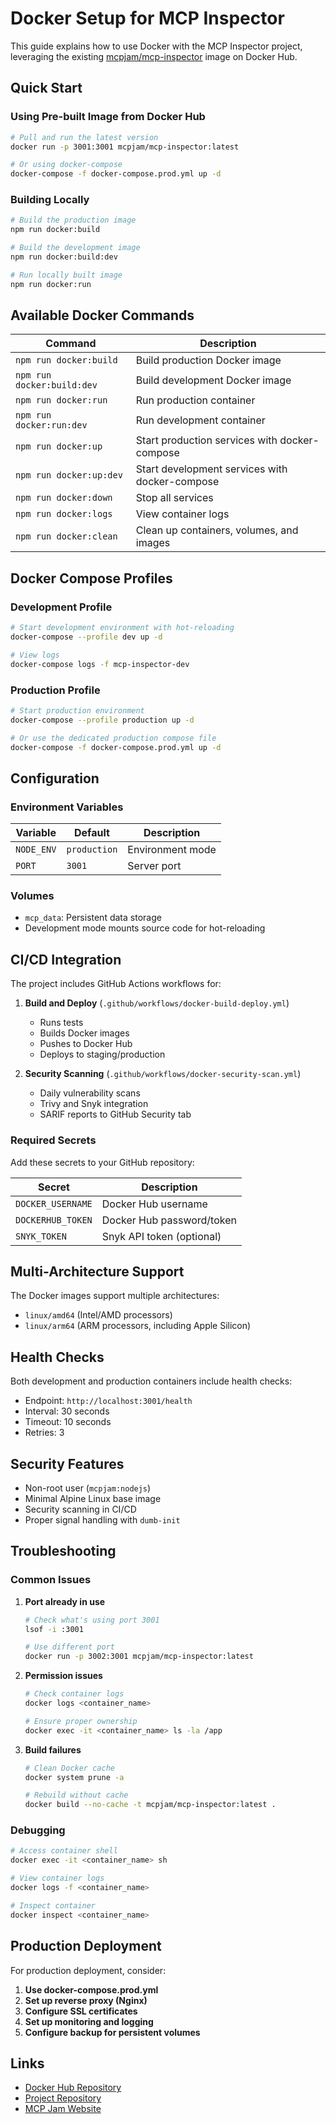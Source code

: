 # Docker Setup for MCP Inspector

This guide explains how to use Docker with the MCP Inspector project, leveraging the existing [mcpjam/mcp-inspector](https://hub.docker.com/r/mcpjam/mcp-inspector) image on Docker Hub.

## Quick Start

### Using Pre-built Image from Docker Hub

```bash
# Pull and run the latest version
docker run -p 3001:3001 mcpjam/mcp-inspector:latest

# Or using docker-compose
docker-compose -f docker-compose.prod.yml up -d
```

### Building Locally

```bash
# Build the production image
npm run docker:build

# Build the development image
npm run docker:build:dev

# Run locally built image
npm run docker:run
```

## Available Docker Commands

| Command                    | Description                                    |
| -------------------------- | ---------------------------------------------- |
| `npm run docker:build`     | Build production Docker image                  |
| `npm run docker:build:dev` | Build development Docker image                 |
| `npm run docker:run`       | Run production container                       |
| `npm run docker:run:dev`   | Run development container                      |
| `npm run docker:up`        | Start production services with docker-compose  |
| `npm run docker:up:dev`    | Start development services with docker-compose |
| `npm run docker:down`      | Stop all services                              |
| `npm run docker:logs`      | View container logs                            |
| `npm run docker:clean`     | Clean up containers, volumes, and images       |

## Docker Compose Profiles

### Development Profile

```bash
# Start development environment with hot-reloading
docker-compose --profile dev up -d

# View logs
docker-compose logs -f mcp-inspector-dev
```

### Production Profile

```bash
# Start production environment
docker-compose --profile production up -d

# Or use the dedicated production compose file
docker-compose -f docker-compose.prod.yml up -d
```

## Configuration

### Environment Variables

| Variable   | Default      | Description      |
| ---------- | ------------ | ---------------- |
| `NODE_ENV` | `production` | Environment mode |
| `PORT`     | `3001`       | Server port      |

### Volumes

- `mcp_data`: Persistent data storage
- Development mode mounts source code for hot-reloading

## CI/CD Integration

The project includes GitHub Actions workflows for:

1. **Build and Deploy** (`.github/workflows/docker-build-deploy.yml`)
   - Runs tests
   - Builds Docker images
   - Pushes to Docker Hub
   - Deploys to staging/production

2. **Security Scanning** (`.github/workflows/docker-security-scan.yml`)
   - Daily vulnerability scans
   - Trivy and Snyk integration
   - SARIF reports to GitHub Security tab

### Required Secrets

Add these secrets to your GitHub repository:

| Secret            | Description               |
| ----------------- | ------------------------- |
| `DOCKER_USERNAME` | Docker Hub username       |
| `DOCKERHUB_TOKEN` | Docker Hub password/token |
| `SNYK_TOKEN`      | Snyk API token (optional) |

## Multi-Architecture Support

The Docker images support multiple architectures:

- `linux/amd64` (Intel/AMD processors)
- `linux/arm64` (ARM processors, including Apple Silicon)

## Health Checks

Both development and production containers include health checks:

- Endpoint: `http://localhost:3001/health`
- Interval: 30 seconds
- Timeout: 10 seconds
- Retries: 3

## Security Features

- Non-root user (`mcpjam:nodejs`)
- Minimal Alpine Linux base image
- Security scanning in CI/CD
- Proper signal handling with `dumb-init`

## Troubleshooting

### Common Issues

1. **Port already in use**

   ```bash
   # Check what's using port 3001
   lsof -i :3001

   # Use different port
   docker run -p 3002:3001 mcpjam/mcp-inspector:latest
   ```

2. **Permission issues**

   ```bash
   # Check container logs
   docker logs <container_name>

   # Ensure proper ownership
   docker exec -it <container_name> ls -la /app
   ```

3. **Build failures**

   ```bash
   # Clean Docker cache
   docker system prune -a

   # Rebuild without cache
   docker build --no-cache -t mcpjam/mcp-inspector:latest .
   ```

### Debugging

```bash
# Access container shell
docker exec -it <container_name> sh

# View container logs
docker logs -f <container_name>

# Inspect container
docker inspect <container_name>
```

## Production Deployment

For production deployment, consider:

1. **Use docker-compose.prod.yml**
2. **Set up reverse proxy (Nginx)**
3. **Configure SSL certificates**
4. **Set up monitoring and logging**
5. **Configure backup for persistent volumes**

## Links

- [Docker Hub Repository](https://hub.docker.com/r/mcpjam/mcp-inspector)
- [Project Repository](https://github.com/mcpjam/inspector)
- [MCP Jam Website](https://mcpjam.com)
